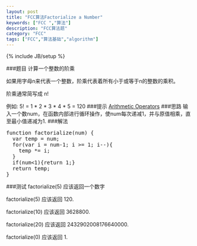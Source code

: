 ```yaml
---
layout: post
title: "FCC算法Factorialize a Number"
keywords: ["FCC ","算法"]
description: "FCC算法题"
category: "FCC"
tags: ["FCC","算法基础","algorithm"]
---
```

{% include JB/setup %}

###题目
计算一个整数的阶乘

如果用字母n来代表一个整数，阶乘代表着所有小于或等于n的整数的乘积。

阶乘通常简写成 <span class="txt">n!</span>

例如:<span class="txt"> 5! = 1 * 2 * 3 * 4 * 5 = 120</span>
###提示
[Arithmetic Operators](https://developer.mozilla.org/zh-CN/docs/Web/JavaScript/Reference/Operators/Arithmetic_Operators)
###思路
输入一个数num，在函数内部进行循环操作，使num每次递减1，并与原值相乘，直至最小值递减为1.
###解法
<pre>
function factorialize(num) {
  var temp = num; 
  for(var i = num-1; i >= 1; i--){
    temp *= i;
  }
  if(num<1){return 1;}
  return temp;
}
</pre>
###测试
<span class="txt">factorialize(5)</span> 应该返回一个数字

<span class="txt">factorialize(5)</span> 应该返回 120.

<span class="txt">factorialize(10)</span> 应该返回 3628800.

<span class="txt">factorialize(20)</span> 应该返回 2432902008176640000.

<span class="txt">factorialize(0)</span> 应该返回 1.